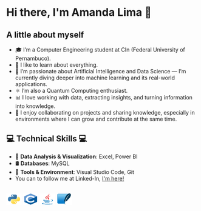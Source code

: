 # Hi there, I'm Amanda Lima 👋

## A little about myself
- 🎓 I’m a Computer Engineering student at CIn (Federal University of Pernambuco).
- 📖 I like to learn about everything.
- 🤖 I’m passionate about Artificial Intelligence and Data Science — I’m currently diving deeper into machine learning and its real-world applications.
- ⚛️  I’m also a Quantum Computing enthusiast.
- 📊 I love working with data, extracting insights, and turning information into knowledge.
- 🤝 I enjoy collaborating on projects and sharing knowledge, especially in environments where I can grow and contribute at the same time.

## 💻  Technical Skills 💻
- 🔢 **Data Analysis & Visualization**: Excel, Power BI
- 🛢️ **Databases**: MySQL
- 🔧 **Tools & Environment**: Visual Studio Code, Git
- You can to follow me at Linked-In, <a href="https://www.linkedin.com/in/amanda-lima-8174b3289/">I'm here!</a>
<div style="display: inline_block"><br>
  <img align="center" alt="Python" height="30" width="40" src="https://raw.githubusercontent.com/devicons/devicon/master/icons/python/python-original.svg">
  <img align="center" alt="C" height="30" width="40" src="https://raw.githubusercontent.com/devicons/devicon/master/icons/c/c-original.svg">
  <img align="center" alt="Java" height="30" width="40" src="https://raw.githubusercontent.com/devicons/devicon/master/icons/java/java-original.svg">
  <img align="center" alt="SQLite" height="30" width="40" src="https://raw.githubusercontent.com/devicons/devicon/master/icons/sqlite/sqlite-original.svg">
</div>

##
<!-- [![Top Langs](https://github-readme-stats-git-masterrstaa-rickstaa.vercel.app/api/top-langs/?username=AmandaCLima&show_icons=true&theme=radical)](https://github.com/anuraghazra/github-readme-stats) -->






